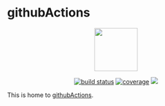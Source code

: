 # githubActions

<p align="center">
    <a href="https://www.w3schools.com">
    <img src="https://user-images.githubusercontent.com/1917664/83215612-419a2a00-a11c-11ea-9931-b1b10509d3cd.gif?sanitize=true"
         height="100"></a>
</p>
<p align="center">
    <a href="https://github.com/chuckie82/githubActions/actions?query=workflow%20PythonApplication">
        <img src="https://github.com/chuckie82/githubActions/workflows/PythonApplication/badge.svg" alt="build status"></a>    
    <a href="https://codecov.io/gh/chuckie82/githubActions">
        <img src="https://codecov.io/gh/chuckie82/githubActions/branch/master/graph/badge.svg"
            alt="coverage"></a>
    <a href="https://github.com/chuckie82/githubActions/graphs/contributors" alt="Contributors">
        <img src="https://img.shields.io/github/contributors/chuckie82/githubActions"></a>

</p>

This is home to [githubActions][githubActions].


[githubActions]: https://github.com/chuckie82/githubActions/
